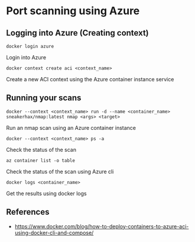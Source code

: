 # Port scanning using Azure

## Logging into Azure (Creating context)

```docker login azure```

Login into Azure

```docker context create aci <context_name>```

Create a new ACI context using the Azure container instance service

## Running your scans

```docker --context <context_name> run -d --name <container_name>  sneakerhax/nmap:latest nmap <args> <target>```

Run an nmap scan using an Azure container instance

```docker --context <context_name> ps -a```

Check the status of the scan

```az container list -o table```

Check the status of the scan using Azure cli


```docker logs <container_name>```

Get the results using docker logs

## References
* https://www.docker.com/blog/how-to-deploy-containers-to-azure-aci-using-docker-cli-and-compose/



